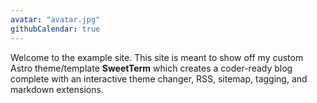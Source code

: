 ```yaml
---
avatar: "avatar.jpg"
githubCalendar: true
---
```

Welcome to the example site. This site is meant to show off my custom Astro theme/template **SweetTerm** which creates a coder-ready blog complete with an interactive theme changer, RSS, sitemap, tagging, and markdown extensions.

